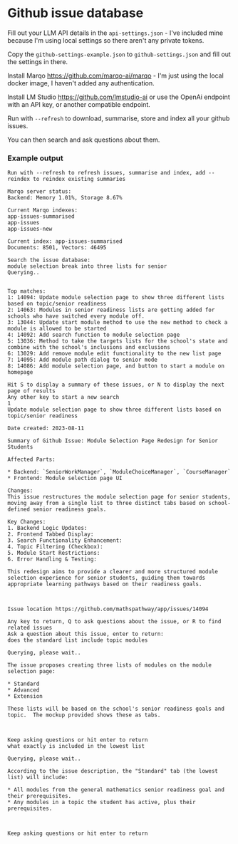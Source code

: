 ﻿# Github issue database

Fill out your LLM API details in the `api-settings.json` - I've included mine because I'm using local settings so there aren't any private tokens.

Copy the `github-settings-example.json` to `github-settings.json` and fill out the settings in there.

Install Marqo https://github.com/marqo-ai/marqo - I'm just using the local docker image, I haven't added any authentication.

Install LM Studio https://github.com/lmstudio-ai or use the OpenAi endpoint with an API key, or another compatible endpoint.

Run with `--refresh` to download, summarise, store and index all your github issues.

You can then search and ask questions about them.

### Example output

```
Run with --refresh to refresh issues, summarise and index, add --reindex to reindex existing summaries

Marqo server status:
Backend: Memory 1.01%, Storage 8.67%

Current Marqo indexes:
app-issues-summarised
app-issues
app-issues-new

Current index: app-issues-summarised
Documents: 8501, Vectors: 46495

Search the issue database:
module selection break into three lists for senior
Querying..


Top matches:
1: 14094: Update module selection page to show three different lists based on topic/senior readiness
2: 14063: Modules in senior readiness lists are getting added for schools who have switched every module off.
3: 13044: Update start module method to use the new method to check a module is allowed to be started
4: 14092: Add search function to module selection page
5: 13036: Method to take the targets lists for the school's state and combine with the school's inclusions and exclusions
6: 13029: Add remove module edit functionality to the new list page
7: 14095: Add module path dialog to senior mode
8: 14086: Add module selection page, and button to start a module on homepage

Hit S to display a summary of these issues, or N to display the next page of results
Any other key to start a new search
1
Update module selection page to show three different lists based on topic/senior readiness

Date created: 2023-08-11

Summary of Github Issue: Module Selection Page Redesign for Senior Students

Affected Parts:

* Backend: `SeniorWorkManager`, `ModuleChoiceManager`, `CourseManager`
* Frontend: Module selection page UI

Changes:
This issue restructures the module selection page for senior students, moving away from a single list to three distinct tabs based on school-defined senior readiness goals.

Key Changes:
1. Backend Logic Updates:
2. Frontend Tabbed Display:
3. Search Functionality Enhancement:
4. Topic Filtering (Checkbox):
5. Module Start Restrictions:
6. Error Handling & Testing:

This redesign aims to provide a clearer and more structured module selection experience for senior students, guiding them towards appropriate learning pathways based on their readiness goals.



Issue location https://github.com/mathspathway/app/issues/14094

Any key to return, Q to ask questions about the issue, or R to find related issues
Ask a question about this issue, enter to return:
does the standard list include topic modules

Querying, please wait..

The issue proposes creating three lists of modules on the module selection page:

* Standard
* Advanced
* Extension

These lists will be based on the school's senior readiness goals and topic.  The mockup provided shows these as tabs.



Keep asking questions or hit enter to return
what exactly is included in the lowest list

Querying, please wait..

According to the issue description, the "Standard" tab (the lowest list) will include:

* All modules from the general mathematics senior readiness goal and their prerequisites.
* Any modules in a topic the student has active, plus their prerequisites.



Keep asking questions or hit enter to return

```